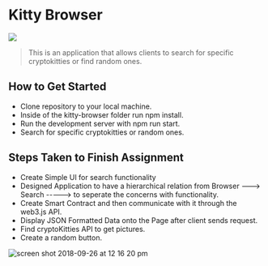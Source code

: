 # Kitty Browser

![](https://i.imgur.com/A7D2gMb.png)

> This is an application that allows clients to search for specific cryptokitties or find random ones.

## How to Get Started
 - Clone repository to your local machine.
 - Inside of the kitty-browser folder run npm install.
 - Run the development server with npm run start.
 - Search for specific cryptokitties or random ones.

 ## Steps Taken to Finish Assignment

 - Create Simple UI for search functionality
 - Designed Application to have a hierarchical relation from Browser ---> Search -----> to seperate the concerns with functionality.
 - Create Smart Contract and then communicate with it through the web3.js API.
 - Display JSON Formatted Data onto the Page after client sends request.
 - Find cryptoKitties API to get pictures.
 - Create a random button.


 ![screen shot 2018-09-26 at 12 16 20 pm](https://user-images.githubusercontent.com/28635782/46103865-c1713380-c186-11e8-8051-16c7f05f8b79.png)
